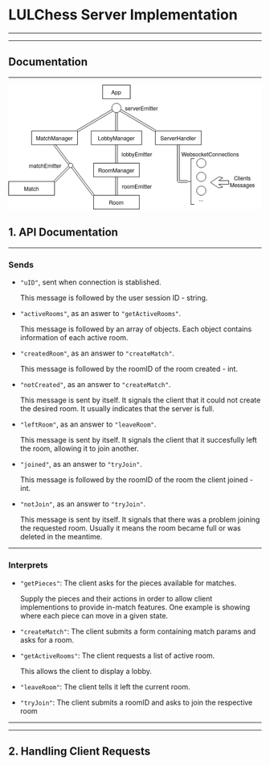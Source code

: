 # LULChess Server Implementation

---
---

## Documentation

---

![image](server_diagram.png "Diagram")

## 1. API Documentation

---

### Sends

- `"uID"`, sent when connection is stablished.

    This message is followed by the user session ID - string.

- `"activeRooms"`, as an aswer to `"getActiveRooms"`.

    This message is followed by an array of objects. Each object contains
    information of each active room.

- `"createdRoom"`, as an answer to `"createMatch"`.

    This message is followed by the roomID of the room created - int.

- `"notCreated"`, as an answer to `"createMatch"`.

    This message is sent by itself. It signals the client that it could not
    create the desired room. It usually indicates that the server is full.

- `"leftRoom"`, as an answer to `"leaveRoom"`.

    This message is sent by itself. It signals the client that it succesfully
    left the room, allowing it to join another.

- `"joined"`, as an answer to `"tryJoin"`.

    This message is followed by the roomID of the room the client joined - int.

- `"notJoin"`, as an answer to `"tryJoin"`.

    This message is sent by itself. It signals that there was a problem joining
    the requested room. Usually it means the room became full or was deleted in
    the meantime.

---

### Interprets

- `"getPieces"`: The client asks for the pieces available for matches.

    Supply the pieces and their actions in order to allow client implementions
    to provide in-match features. One example is showing where each piece can
    move in a given state.

- `"createMatch"`: The client submits a form containing match params and asks
    for a room.

- `"getActiveRooms"`: The client requests a list of active room.

    This allows the client to display a lobby.

- `"leaveRoom"`: The client tells it left the current room.

- `"tryJoin"`: The client submits a roomID and asks to join the respective
    room

---
---

## 2. Handling Client Requests

